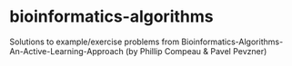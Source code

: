 # bioinformatics-algorithms
Solutions to example/exercise problems from Bioinformatics-Algorithms-An-Active-Learning-Approach (by Phillip Compeau &amp; Pavel Pevzner)
